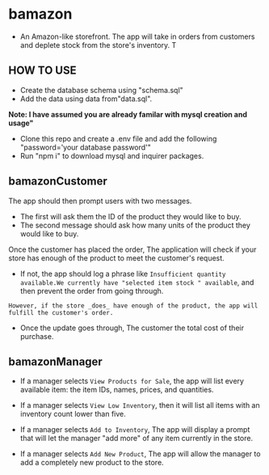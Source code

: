 # bamazon
* An Amazon-like storefront. The app will take in orders from customers and deplete stock from the store's inventory.
T
## HOW TO USE
* Create the database schema using "schema.sql"
* Add the data using data from"data.sql".

**Note: I have assumed you are already familar with mysql creation and usage"**
* Clone this repo and create a .env file and add the following "password='your database password'"
* Run "npm i" to download mysql and inquirer packages.

 ## **bamazonCustomer**
 The app should then prompt users with two messages.

   * The first will ask them the ID of the product they would like to buy.
   * The second message should ask how many units of the product they would like to buy.
   
 Once the customer has placed the order, The application will check if your store has enough of the product to meet the customer's request.

   * If not, the app should log a phrase like `Insufficient quantity available.We currently have "selected item stock " available`, and then prevent the order from going through.

    However, if the store _does_ have enough of the product, the app will fulfill the customer's order.

   * Once the update goes through, The customer the total cost of their purchase.
 ## **bamazonManager**
 * If a manager selects `View Products for Sale`, the app will list every available item: the item IDs, names, prices, and quantities.

  * If a manager selects `View Low Inventory`, then it will list all items with an inventory count lower than five.

  * If a manager selects `Add to Inventory`, The app will display a prompt that will let the manager "add more" of any item currently in the store.

  * If a manager selects `Add New Product`, The app will allow the manager to add a completely new product to the store.




  
  
